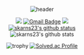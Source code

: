 <div align = center>

![header](https://capsule-render.vercel.app/api?type=slice&color=auto&height=300&section=header&text=Boys%20Be%20Ambitious&fontSize=80)<br>


<a href="https://github.com/skarns23" target="_blank"><img src="https://img.shields.io/badge/Github-181717?style=flat-square&logo=GitHub&logoColor=white"/></a> 
[![Gmail Badge](https://img.shields.io/badge/Gmail-d14836?style=flat-square&logo=Gmail&logoColor=white&link=mailto:skarns23@gmail.com)](mailto:skarns23@gmail.com)
<a href="https://www.instagram.com/__havanam/" target="_blank"><img src="https://img.shields.io/badge/instagram-E4405F?style=flat-square&logo=Instagram&logoColor=white"/></a>  
[![skarns23's github status](https://github-readme-stats.vercel.app/api/top-langs/?username=skarns23&show_icons=true&hide_border=true&title_color=004386&icon_color=004386&layout=compact)](https://github.com/skarns23)   
![skarns23's github stats](https://github-readme-stats.vercel.app/api?username=skarns23&show_icons=true)


![trophy](https://github-profile-trophy.vercel.app/?username=skarns23)
[![Solved.ac Profile](http://mazassumnida.wtf/api/generate_badge?boj=skarns23)](https://solved.ac/skarns23)<br/>

<!--
**skarns23/skarns23** is a ✨ _special_ ✨ repository because its `README.md` (this file) appears on your GitHub profile.

Here are some ideas to get you started:

- 🔭 I’m currently working on ...
- 🌱 I’m currently learning ...
- 👯 I’m looking to collaborate on ...
- 🤔 I’m looking for help with ...
- 💬 Ask me about ...
- 📫 How to reach me: ...
- 😄 Pronouns: ...
- ⚡ Fun fact: ...
-->
</div>
